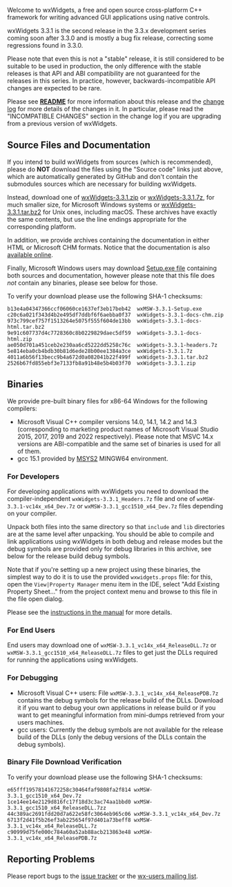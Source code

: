 Welcome to wxWidgets, a free and open source cross-platform C++ framework for writing advanced GUI applications using native controls.

wxWidgets 3.3.1 is the second release in the 3.3.x development series coming soon after 3.3.0 and is mostly a bug fix release, correcting some regressions found in 3.3.0.

Please note that even this is not a "stable" release, it is still considered to be suitable to be used in production, the only difference with the stable releases is that API and ABI compatibility are not guaranteed for the releases in this series. In practice, however, backwards-incompatible API changes are expected to be rare.

Please see [**README**](https://raw.githubusercontent.com/wxWidgets/wxWidgets/v3.3.1/docs/readme.txt) for more information about this release and the [change log](https://raw.githubusercontent.com/wxWidgets/wxWidgets/v3.3.1/docs/changes.txt) for more details of the changes in it. In particular, please read the "INCOMPATIBLE CHANGES" section in the change log if you are upgrading from a previous version of wxWidgets.


## Source Files and Documentation

If you intend to build wxWidgets from sources (which is recommended), please do **NOT** download the files using the "Source code" links just above, which are automatically generated by GitHub and don't contain the submodules sources which are necessary for building wxWidgets.

Instead, download one of [wxWidgets-3.3.1.zip](https://github.com/wxWidgets/wxWidgets/releases/download/v3.3.1/wxWidgets-3.3.1.zip) or [wxWidgets-3.3.1.7z](https://github.com/wxWidgets/wxWidgets/releases/download/v3.3.1/wxWidgets-3.3.1.7z), for much smaller size, for Microsoft Windows systems or [wxWidgets-3.3.1.tar.bz2](https://github.com/wxWidgets/wxWidgets/releases/download/v3.3.1/wxWidgets-3.3.1.tar.bz2) for Unix ones, including macOS. These archives have exactly the same contents, but use the line endings appropriate for the corresponding platform.

In addition, we provide archives containing the documentation in either HTML or Microsoft CHM formats. Notice that the documentation is also [available online](https://docs.wxwidgets.org/3.3.1).

Finally, Microsoft Windows users may download [Setup.exe file](https://github.com/wxWidgets/wxWidgets/releases/download/v3.3.1/wxMSW-3.3.1-Setup.exe) containing both sources and documentation, however please note that this file does _not_ contain any binaries, please see below for those.

To verify your download please use the following SHA-1 checksums:

    b13e4a04347366ccf06060ce1637ef3eb17beb42  wxMSW-3.3.1-Setup.exe
    c20c6a021f343d4b2e495df7ddbf6f6aebba0f37  wxWidgets-3.3.1-docs-chm.zip
    973c799cef757f1513264e5075f555f604de13bb  wxWidgets-3.3.1-docs-html.tar.bz2
    9e91c607737d4c7728360c8b0229829daec5df59  wxWidgets-3.3.1-docs-html.zip
    ae050d701a451ceb2e230aa6cd5222dd5258c76c  wxWidgets-3.3.1-headers.7z
    5e814eba0cb4bdb30b81d6ede28b00ee1384a3ce  wxWidgets-3.3.1.7z
    4011a6b56f13becc9b4a672d0a082041b22f499f  wxWidgets-3.3.1.tar.bz2
    2526b67fd855ebf3e7133fb8a91b48e5b4b03f70  wxWidgets-3.3.1.zip

## Binaries

We provide pre-built binary files for x86-64 Windows for the following compilers:

* Microsoft Visual C++ compiler versions 14.0, 14.1, 14.2 and 14.3 (corresponding to marketing product names of Microsoft Visual Studio 2015, 2017, 2019 and 2022 respectively). Please note that MSVC 14.x versions are ABI-compatible and the same set of binaries is used for all of them.
* gcc 15.1 provided by [MSYS2](https://www.msys2.org/) MINGW64 environment.

### For Developers

For developing applications with wxWidgets you need to download the compiler-independent `wxWidgets-3.3.1_Headers.7z` file and one of `wxMSW-3.3.1-vc14x_x64_Dev.7z` or `wxMSW-3.3.1_gcc1510_x64_Dev.7z` files depending on your compiler.

Unpack both files into the same directory so that `include` and `lib` directories are at the same level after unpacking. You should be able to compile and link applications using wxWidgets in both debug and release modes but the debug symbols are provided only for debug libraries in this archive, see below for the release build debug symbols.

Note that if you're setting up a new project using these binaries, the simplest way to do it is to use the provided `wxwidgets.props` file: for this, open the `View|Property Manager` menu item in the IDE, select "Add Existing Property Sheet..." from the project context menu and browse to this file in the file open dialog.

Please see the [instructions in the manual](https://docs.wxwidgets.org/3.3.1/plat_msw_binaries.html) for more details.

### For End Users

End users may download one of `wxMSW-3.3.1_vc14x_x64_ReleaseDLL.7z` or `wxMSW-3.3.1_gcc1510_x64_ReleaseDLL.7z` files to get just the DLLs required for running the applications using wxWidgets.

### For Debugging

* Microsoft Visual C++ users: File `wxMSW-3.3.1_vc14x_x64_ReleasePDB.7z` contains the debug symbols for the release build of the DLLs. Download it if you want to debug your own applications in release build or if you want to get meaningful information from mini-dumps retrieved from your users machines.
* gcc users: Currently the debug symbols are not available for the release build of the DLLs (only the debug versions of the DLLs contain the debug symbols).

### Binary File Download Verification

To verify your download please use the following SHA-1 checksums:

    e65fff19578141672258c30464faf9808fa2f814 wxMSW-3.3.1_gcc1510_x64_Dev.7z
    1ce14ee14e2129d816fc17f18d3c3ac74aa1bbd0 wxMSW-3.3.1_gcc1510_x64_ReleaseDLL.7zz
    44c389ac2691fdd20d7a622e58fc3064eb965c06 wxMSW-3.3.1_vc14x_x64_Dev.7z
    6713f2d41f5b26ef3ab225654f97d401a73beff8 wxMSW-3.3.1_vc14x_x64_ReleaseDLL.7z
    c90999d75fe000c784a60a52ab88acb213863e48 wxMSW-3.3.1_vc14x_x64_ReleasePDB.7z

## Reporting Problems

Please report bugs to the [issue tracker](https://github.com/wxWidgets/wxWidgets/issues/new) or the [wx-users mailing list](http://groups.google.com/group/wx-users).
